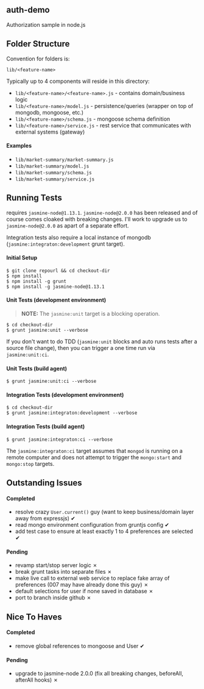 auth-demo
---------

Authorization sample in node.js

Folder Structure
----------------

Convention for folders is:

`lib/<feature-name>`

Typically up to 4 components will reside in this directory:

* `lib/<feature-name>/<feature-name>.js`  - contains domain/business logic
* `lib/<feature-name>/model.js`           - persistence/queries (wrapper on top of mongodb, mongoose, etc.)
* `lib/<feature-name>/schema.js`          - mongoose schema definition
* `lib/<feature-name>/service.js`         - rest service that communicates with external systems (gateway)

#### Examples

* `lib/market-summary/market-summary.js`
* `lib/market-summary/model.js`
* `lib/market-summary/schema.js`
* `lib/market-summary/service.js`

Running Tests
-------------

requires `jasmine-node@1.13.1`. `jasmine-node@2.0.0` has been released and of course comes cloaked with
breaking changes. I'll work to upgrade us to `jasmine-node@2.0.0` as apart of a separate effort.

Integration tests also require a local instance of mongodb (`jasmine:integraton:development` grunt target).

#### Initial Setup

```shell
$ git clone repourl && cd checkout-dir
$ npm install
$ npm install -g grunt
$ npm install -g jasmine-node@1.13.1
```

#### Unit Tests (development environment)

> **NOTE:** The `jasmine:unit` target is a blocking operation.

```shell
$ cd checkout-dir
$ grunt jasmine:unit --verbose
```

If you don't want to do TDD (`jasmine:unit` blocks and auto runs tests after a source file change),
then you can trigger a one time run via `jasmine:unit:ci`.

#### Unit Tests (build agent)

```shell
$ grunt jasmine:unit:ci --verbose
```

#### Integration Tests (development environment)

```shell
$ cd checkout-dir
$ grunt jasmine:integraton:development --verbose
```

#### Integration Tests (build agent)

```shell
$ grunt jasmine:integraton:ci --verbose
```

The `jasmine:integraton:ci` target assumes that `mongod` is running on a remote computer and does
not attempt to trigger the `mongo:start` and `mongo:stop` targets.

Outstanding Issues
------------------

#### Completed

* resolve crazy `User.current()` guy (want to keep business/domain layer away from expressjs) ✔
* read mongo environment configuration from gruntjs config ✔
* add test case to ensure at least exactly 1 to 4 preferences are selected ✔

#### Pending

* revamp start/stop server logic ✗
* break grunt tasks into separate files ✗
* make live call to external web service to replace fake array of preferences (007 may have already done this guy) ✗
* default selections for user if none saved in database ✗
* port to branch inside github ✗

Nice To Haves
-------------

#### Completed

* remove global references to mongoose and User ✔

#### Pending

* upgrade to jasmine-node 2.0.0 (fix all breaking changes, beforeAll, afterAll hooks) ✗
